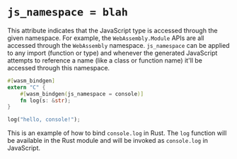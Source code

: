 # `js_namespace = blah`

This attribute indicates that the JavaScript type is accessed through the given
namespace. For example, the `WebAssembly.Module` APIs are all accessed through
the `WebAssembly` namespace. `js_namespace` can be applied to any import
(function or type) and whenever the generated JavaScript attempts to reference a
name (like a class or function name) it'll be accessed through this namespace.

```rust
#[wasm_bindgen]
extern "C" {
    #[wasm_bindgen(js_namespace = console)]
    fn log(s: &str);
}

log("hello, console!");
```

This is an example of how to bind `console.log` in Rust. The `log` function will
be available in the Rust module and will be invoked as `console.log` in
JavaScript.
